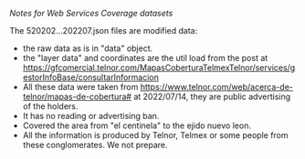 *Notes for Web Services Coverage datasets*

The 520202...202207.json files are modified data:
 - the raw data as is in "data" object.
 - the "layer data" and coordinates are the util load from the post at https://gfcomercial.telnor.com/MapasCoberturaTelmexTelnor/services/gestorInfoBase/consultarInformacion
 - All these data were taken from https://www.telnor.com/web/acerca-de-telnor/mapas-de-cobertura# at 2022/07/14, they are public advertising of the holders.
 - It has no reading or advertising ban.
 - Covered the area from "el centinela" to the ejido nuevo leon.
 - All the information is produced by Telnor, Telmex or some people from these conglomerates. We not prepare.
